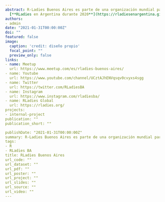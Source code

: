 ```yaml
---
abstract: R-Ladies Buenos Aires es parte de una organización mundial para promover la Diversidad de Género en la comunidad R.No importa si nunca usaste R o si tenés R como herramienta principal de trabajo. El objetivo es promover R, intercambiar conocimiento y crear una red de contactos a nivel local y global. Conocé lo que hicimos a nivel nacionale en 
  [**RLadies en Argentina durante 2020**](https://rladiesenargentina.github.io/Resumen_meetups_2020/index.html)
authors:
- admin
date: "2021-01-31T00:00:00Z"
doi: ""
featured: false
image:
  caption: 'credit: diseño propio'
  focal_point: ""
  preview_only: false
links:
- name: Meetup
  url: https://www.meetup.com/es/rladies-buenos-aires/
- name: Youtube
  url: https://www.youtube.com/channel/UCztAJhENVqsqv0cvyxs4sgg
- name: Twitter
  url: https://twitter.com/RLadiesBA
- name: Instagram
  url: https://www.instagram.com/rladiesba/
- name: RLadies Global
  url: https://rladies.org/
projects:
- internal-project
publication: ""
publication_short: ""

publishDate: "2021-01-31T00:00:00Z"
summary: R-Ladies Buenos Aires es parte de una organización mundial para promover la Diversidad de Género en la comunidad R.
tags:
- R
- RLadies BA
title: RLadies Buenos Aires
url_code: ""
url_dataset: ""
url_pdf: ""
url_poster: ""
url_project: ""
url_slides: ""
url_source: ""
url_video: ""
---
```



